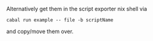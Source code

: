 Alternatively get them in the script exporter nix shell via

```
cabal run example -- file -b scriptName
```

and copy/move them over.
